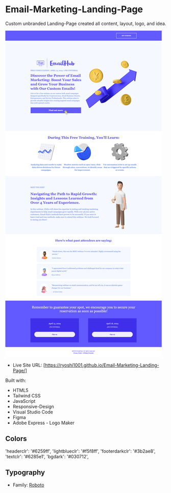 # Email-Marketing-Landing-Page
Custom unbranded Landing-Page created all content, layout, logo, and idea.<br> 

![](Email-Hub-Landing-Page_.png)

- Live Site URL: [https://ryoshi1001.github.io/Email-Marketing-Landing-Page/]

Built with:
- HTML5 
- Tailwind CSS
- JavaScript
- Responsive-Design
- Visual Studio Code
- Figma
- Adobe Express - Logo Maker
  
## Colors
'headerclr': '#6259ff', 
'lightblueclr': '#f5f8ff', 
'footerdarkclr': '#3b2ae8',
'textclr': '#6285e1',
'bgdark': '#030712',

## Typography
- Family: [Roboto]([https://fonts.google.com/specimen/Be+Vietnam+Pro](https://fonts.google.com/specimen/Roboto))
